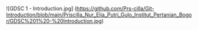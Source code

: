 ﻿![GDSC 1 - Introduction.jpg] (https://github.com/Prs-cilla/Git-Introduction/blob/main/Priscilla_Nur_Elia_Putri_Gulo_Institut_Pertanian_Bogor/GDSC%201%20-%20Introduction.jpg)
